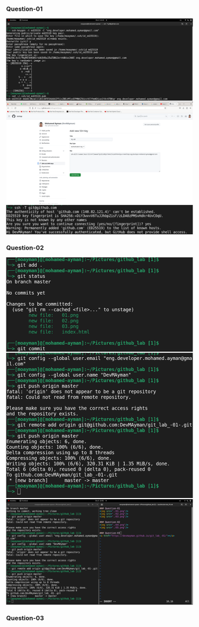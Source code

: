 ### Question-01

<img src="./01.png"/>
<img src="./02.png"/>
<img src="./03.png"/>

### Question-02

<img src="./04.png"/>
<img src="./05.png"/>
<img src="./06.png"/>

### Question-03

<a href="https://devmayman.github.io/git_lab_-01/"></a>
